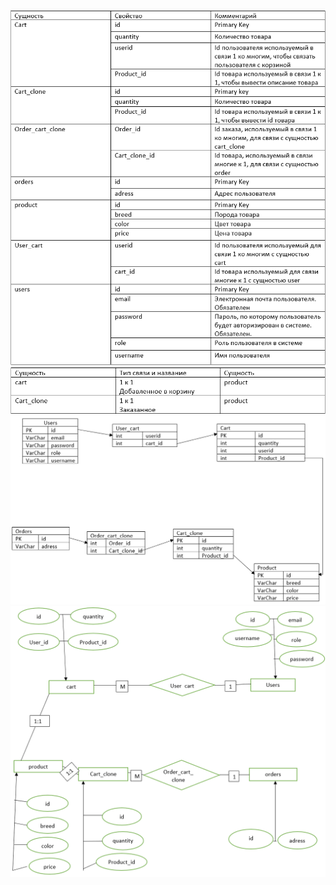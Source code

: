 ![таблица сущностей](https://github.com/kolqueqo/demo/blob/73b2d3652d8d67b444b7f57d344b53e92d601079/source_images/table1.png)
![таблица связностей](https://github.com/kolqueqo/demo/blob/73b2d3652d8d67b444b7f57d344b53e92d601079/source_images/table2.png)
![диаграмма](https://github.com/kolqueqo/demo/blob/73b2d3652d8d67b444b7f57d344b53e92d601079/source_images/diagram.png)
![диаграмма2](https://github.com/kolqueqo/demo/blob/73b2d3652d8d67b444b7f57d344b53e92d601079/source_images/diagram2.png)